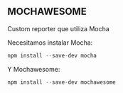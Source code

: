 ## MOCHAWESOME

Custom reporter que utiliza Mocha

Necesitamos instalar Mocha:

```ts
npm install --save-dev mocha
```
 Y Mochawesome:

```ts
npm install --save-dev mochawesome
```